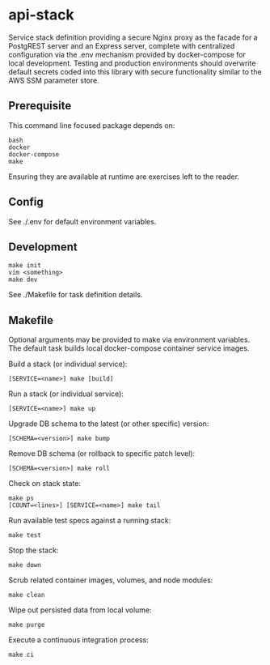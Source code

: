 api-stack
=========

Service stack definition providing a secure Nginx proxy as the facade for a 
PostgREST server and an Express server, complete with centralized configuration
via the .env mechanism provided by docker-compose for local development.
Testing and production environments should overwrite default secrets coded into
this library with secure functionality similar to the AWS SSM parameter store.


Prerequisite
------------

This command line focused package depends on:

	bash
	docker
	docker-compose
	make

Ensuring they are available at runtime are exercises left to the reader.


Config
------

See ./.env for default environment variables.


Development
-----------

	make init
	vim <something>
	make dev

See ./Makefile for task definition details.


Makefile
--------

Optional arguments may be provided to make via environment variables.
The default task builds local docker-compose container service images.

Build a stack (or individual service):

	[SERVICE=<name>] make [build]

Run a stack (or individual service):

	[SERVICE=<name>] make up

Upgrade DB schema to the latest (or other specific) version:

	[SCHEMA=<version>] make bump

Remove DB schema (or rollback to specific patch level):

	[SCHEMA=<version>] make roll

Check on stack state:

	make ps
	[COUNT=<lines>] [SERVICE=<name>] make tail

Run available test specs against a running stack:

	make test

Stop the stack:

	make down

Scrub related container images, volumes, and node modules:

	make clean

Wipe out persisted data from local volume:

	make purge

Execute a continuous integration process:

	make ci
